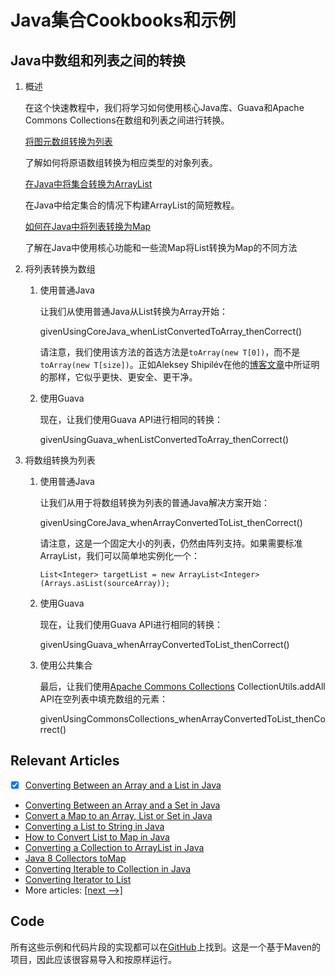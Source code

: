 # Java集合Cookbooks和示例

## Java中数组和列表之间的转换

1. 概述

    在这个快速教程中，我们将学习如何使用核心Java库、Guava和Apache Commons Collections在数组和列表之间进行转换。

    [将图元数组转换为列表](https://www.baeldung.com/java-primitive-array-to-list)

    了解如何将原语数组转换为相应类型的对象列表。

    [在Java中将集合转换为ArrayList](https://www.baeldung.com/java-convert-collection-arraylist)

    在Java中给定集合的情况下构建ArrayList的简短教程。

    [如何在Java中将列表转换为Map](https://www.baeldung.com/java-list-to-map)

    了解在Java中使用核心功能和一些流Map将List转换为Map的不同方法

2. 将列表转换为数组

    1. 使用普通Java

        让我们从使用普通Java从List转换为Array开始：

        givenUsingCoreJava_whenListConvertedToArray_thenCorrect()

        请注意，我们使用该方法的首选方法是`toArray(new T[0])`，而不是`toArray(new T[size])`。正如Aleksey Shipilév在他的[博客文章](https://shipilev.net/blog/2016/arrays-wisdom-ancients/#_conclusion)中所证明的那样，它似乎更快、更安全、更干净。

    2. 使用Guava

        现在，让我们使用Guava API进行相同的转换：

        givenUsingGuava_whenListConvertedToArray_thenCorrect()

3. 将数组转换为列表

    1. 使用普通Java

        让我们从用于将数组转换为列表的普通Java解决方案开始：

        givenUsingCoreJava_whenArrayConvertedToList_thenCorrect()

        请注意，这是一个固定大小的列表，仍然由阵列支持。如果需要标准ArrayList，我们可以简单地实例化一个：

        `List<Integer> targetList = new ArrayList<Integer>(Arrays.asList(sourceArray));`

    2. 使用Guava

        现在，让我们使用Guava API进行相同的转换：

        givenUsingGuava_whenArrayConvertedToList_thenCorrect()

    3. 使用公共集合

        最后，让我们使用[Apache Commons Collections](http://commons.apache.org/proper/commons-collections/javadocs/) CollectionUtils.addAll API在空列表中填充数组的元素：

        givenUsingCommonsCollections_whenArrayConvertedToList_thenCorrect()

## Relevant Articles

- [x] [Converting Between an Array and a List in Java](https://www.baeldung.com/convert-array-to-list-and-list-to-array)
- [Converting Between an Array and a Set in Java](https://www.baeldung.com/convert-array-to-set-and-set-to-array)
- [Convert a Map to an Array, List or Set in Java](https://www.baeldung.com/convert-map-values-to-array-list-set)
- [Converting a List to String in Java](https://www.baeldung.com/java-list-to-string)
- [How to Convert List to Map in Java](https://www.baeldung.com/java-list-to-map)
- [Converting a Collection to ArrayList in Java](https://www.baeldung.com/java-convert-collection-arraylist)
- [Java 8 Collectors toMap](https://www.baeldung.com/java-collectors-tomap)
- [Converting Iterable to Collection in Java](https://www.baeldung.com/java-iterable-to-collection)
- [Converting Iterator to List](https://www.baeldung.com/java-convert-iterator-to-list)
- More articles: [[next -->]](../core-java-collections-conversions-2)

## Code

所有这些示例和代码片段的实现都可以在[GitHub](https://github.com/eugenp/tutorials/tree/master/core-java-modules/core-java-collections-conversions)上找到。这是一个基于Maven的项目，因此应该很容易导入和按原样运行。
